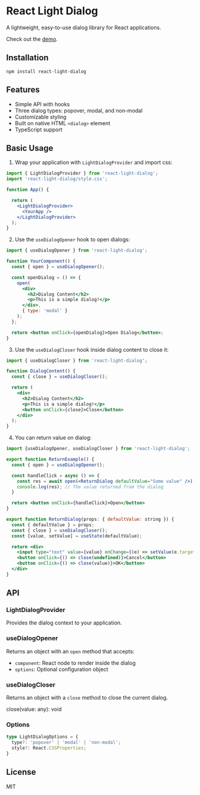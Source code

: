 # React Light Dialog

A lightweight, easy-to-use dialog library for React applications.

Check out the [demo](https://mohhh-ok.github.io/react-light-dialog/).

## Installation

```
npm install react-light-dialog
```

## Features

- Simple API with hooks
- Three dialog types: popover, modal, and non-modal
- Customizable styling
- Built on native HTML `<dialog>` element
- TypeScript support

## Basic Usage

1. Wrap your application with `LightDialogProvider` and import css:

```jsx
import { LightDialogProvider } from 'react-light-dialog';
import 'react-light-dialog/style.css';

function App() {

  return (
    <LightDialogProvider>
      <YourApp />
    </LightDialogProvider>
  );
}
```

2. Use the `useDialogOpener` hook to open dialogs:

```jsx
import { useDialogOpener } from 'react-light-dialog';

function YourComponent() {
  const { open } = useDialogOpener();

  const openDialog = () => {
    open(
      <div>
        <h2>Dialog Content</h2>
        <p>This is a simple dialog!</p>
      </div>,
      { type: 'modal' }
    );
  };

  return <button onClick={openDialog}>Open Dialog</button>;
}
```

3. Use the `useDialogCloser` hook inside dialog content to close it:

```jsx
import { useDialogCloser } from 'react-light-dialog';

function DialogContent() {
  const { close } = useDialogCloser();

  return (
    <div>
      <h2>Dialog Content</h2>
      <p>This is a simple dialog!</p>
      <button onClick={close}>Close</button>
    </div>
  );
}
```

4. You can return value on dialog:

```jsx
import {useDialogOpener, useDialogCloser } from 'react-light-dialog';

export function ReturnExample() {
  const { open } = useDialogOpener();

  const handleClick = async () => {
    const res = await open(<ReturnDialog defaultValue="Some value" />);
    console.log(res); // The value returned from the dialog
  }

  return <button onClick={handleClick}>Open</button>
}

export function ReturnDialog(props: { defaultValue: string }) {
  const { defaultValue } = props;
  const { close } = useDialogCloser();
  const [value, setValue] = useState(defaultValue);

  return <div>
    <input type="text" value={value} onChange={(e) => setValue(e.target.value)} />
    <button onClick={() => close(undefined)}>Cancel</button>
    <button onClick={() => close(value)}>OK</button>
  </div>
}
```


## API

### LightDialogProvider

Provides the dialog context to your application.

### useDialogOpener

Returns an object with an `open` method that accepts:
- `component`: React node to render inside the dialog
- `options`: Optional configuration object

### useDialogCloser

Returns an object with a `close` method to close the current dialog.

close(value: any): void

### Options

```typescript
type LightDialogOptions = {
  type?: 'popover' | 'modal' | 'non-modal';
  style?: React.CSSProperties;
}
```

## License

MIT
